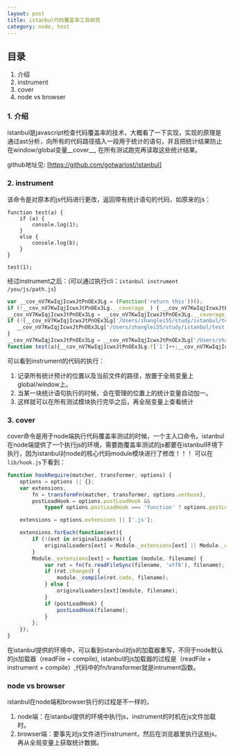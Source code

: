 ```yaml
---
layout: post
title: istanbul代码覆盖率工具研究
category: node, test
---
```


## 目录
1. 介绍
2. instrument
3. cover
4. node vs browser

<!--break-->

### 1. 介绍

istanbul是javascript检查代码覆盖率的技术，大概看了一下实现，实现的原理是通过ast分析，向所有的代码路径插入一段用于统计的语句，并且把统计结果防止在window/global变量__cover__, 在所有测试跑完再读取这些统计结果。

github地址见: [https://github.com/gotwarlost/istanbul]

### 2. instrument

该命令是对原本的js代码进行更改，返回带有统计语句的代码，如原来的js：

```javacript
function test(a) {
    if (a) {
        console.log(1);
    }
    else {
        console.log(b);
    }
}

test(1);
```

经过instrument之后：(可以通过执行cli：`istanbul instrument /you/js/path.js`)

```javascript
var __cov_nV7KwIqjIcwxJtPnOEx3Lg = (Function('return this'))();
if (!__cov_nV7KwIqjIcwxJtPnOEx3Lg.__coverage__) { __cov_nV7KwIqjIcwxJtPnOEx3Lg.__coverage__ = {}; }
__cov_nV7KwIqjIcwxJtPnOEx3Lg = __cov_nV7KwIqjIcwxJtPnOEx3Lg.__coverage__;
if (!(__cov_nV7KwIqjIcwxJtPnOEx3Lg['/Users/zhanglei55/study/istanbul/test.js'])) {
   __cov_nV7KwIqjIcwxJtPnOEx3Lg['/Users/zhanglei55/study/istanbul/test.js'] = {"path":"/Users/zhanglei55/study/istanbul/test.js","s":{"1":1,"2":0,"3":0,"4":0,"5":0},"b":{"1":[0,0]},"f":{"1":0},"fnMap":{"1":{"name":"test","line":1,"loc":{"start":{"line":1,"column":0},"end":{"line":1,"column":17}}}},"statementMap":{"1":{"start":{"line":1,"column":0},"end":{"line":8,"column":1}},"2":{"start":{"line":2,"column":4},"end":{"line":7,"column":5}},"3":{"start":{"line":3,"column":8},"end":{"line":3,"column":23}},"4":{"start":{"line":6,"column":8},"end":{"line":6,"column":23}},"5":{"start":{"line":10,"column":0},"end":{"line":10,"column":8}}},"branchMap":{"1":{"line":2,"type":"if","locations":[{"start":{"line":2,"column":4},"end":{"line":2,"column":4}},{"start":{"line":2,"column":4},"end":{"line":2,"column":4}}]}}};
}
__cov_nV7KwIqjIcwxJtPnOEx3Lg = __cov_nV7KwIqjIcwxJtPnOEx3Lg['/Users/zhanglei55/study/istanbul/test.js'];
function test(a){__cov_nV7KwIqjIcwxJtPnOEx3Lg.f['1']++;__cov_nV7KwIqjIcwxJtPnOEx3Lg.s['2']++;if(a){__cov_nV7KwIqjIcwxJtPnOEx3Lg.b['1'][0]++;__cov_nV7KwIqjIcwxJtPnOEx3Lg.s['3']++;console.log(1);}else{__cov_nV7KwIqjIcwxJtPnOEx3Lg.b['1'][1]++;__cov_nV7KwIqjIcwxJtPnOEx3Lg.s['4']++;console.log(b);}}__cov_nV7KwIqjIcwxJtPnOEx3Lg.s['5']++;test(1);
```

可以看到instrument的代码的执行：
1. 记录所有统计预计的位置以及当前文件的路径，放置于全局变量上global/window上。
2. 当某一块统计语句执行的时候，会在管理的位置上的统计变量自动加一。
3. 这样就可以在所有测试模块执行完毕之后，再全局变量上查看统计

### 3. cover

cover命令是用于node端执行代码覆盖率测试的时候，一个主入口命令。istanbul在node端提供了一个执行js的环境，需要跑覆盖率测试的js都要在istanbul环境下执行，因为istanbul对node的核心代码module模块进行了修改！！！
可以在`lib/hook.js`下看到：

```javascript
function hookRequire(matcher, transformer, options) {
    options = options || {};
    var extensions,
        fn = transformFn(matcher, transformer, options.verbose),
        postLoadHook = options.postLoadHook &&
            typeof options.postLoadHook === 'function' ? options.postLoadHook : null;

    extensions = options.extensions || ['.js'];

    extensions.forEach(function(ext){
        if (!(ext in originalLoaders)) {
            originalLoaders[ext] = Module._extensions[ext] || Module._extensions['.js'];
        }
        Module._extensions[ext] = function (module, filename) {
            var ret = fn(fs.readFileSync(filename, 'utf8'), filename);
            if (ret.changed) {
                module._compile(ret.code, filename);
            } else {
                originalLoaders[ext](module, filename);
            }
            if (postLoadHook) {
                postLoadHook(filename);
            }
        };
    });
}
```

在istanbul提供的环境中，可以看到istanbul对js的加载器重写，不同于node默认的js加载器（readFile + compile), istanbul的js加载器的过程是（readFile + instrument + compile）,代码中的fn/transformer就是intrument函数。

### node vs browser

istanbul在node端和browser执行的过程是不一样的，
1. node端：在istanbul提供的环境中执行js，instrument的时机在js文件加载时。
2. browser端：要事先对js文件进行instrument，然后在浏览器里执行这些js，再从全局变量上获取统计数据。

